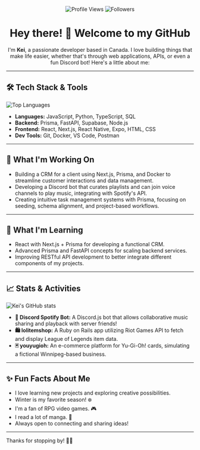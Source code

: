 <div align="center">
  
![Profile Views](https://komarev.com/ghpvc/?username=kdeluz&color=blueviolet) 
![Followers](https://img.shields.io/github/followers/kdeluz?label=Followers&style=social)

# Hey there! 👋 Welcome to my GitHub

I'm **Kei**, a passionate developer based in Canada. I love building things that make life easier, whether that's through web applications, APIs, or even a fun Discord bot! Here's a little about me:

---

</div>

## 🛠️ Tech Stack & Tools
![Top Languages](https://github-readme-stats.vercel.app/api/top-langs/?username=kdeluz&layout=compact&theme=radical)

- **Languages:** JavaScript, Python, TypeScript, SQL  
- **Backend:** Prisma, FastAPI, Supabase, Node.js  
- **Frontend:** React, Next.js, React Native, Expo, HTML, CSS  
- **Dev Tools:** Git, Docker, VS Code, Postman  

---

## 🚀 What I'm Working On
- Building a CRM for a client using Next.js, Prisma, and Docker to streamline customer interactions and data management.  
- Developing a Discord bot that curates playlists and can join voice channels to play music, integrating with Spotify's API.  
- Creating intuitive task management systems with Prisma, focusing on seeding, schema alignment, and project-based workflows.  

---

## 🌱 What I'm Learning
- React with Next.js + Prisma for developing a functional CRM.  
- Advanced Prisma and FastAPI concepts for scaling backend services.  
- Improving RESTful API development to better integrate different components of my projects.  

---

## 📈 Stats & Activities
![Kei's GitHub stats](https://github-readme-stats.vercel.app/api?username=kdeluz&show_icons=true&theme=radical)
- **🎵 Discord Spotify Bot:** A Discord.js bot that allows collaborative music sharing and playback with server friends!  
- **🛍️ lolitemshop:** A Ruby on Rails app utilizing Riot Games API to fetch and display League of Legends item data.  
- **🃏 youyugioh:** An e-commerce platform for Yu-Gi-Oh! cards, simulating a fictional Winnipeg-based business.  

---

## ✨ Fun Facts About Me
- I love learning new projects and exploring creative possibilities.  
- Winter is my favorite season! ❄️  
- I'm a fan of RPG video games. 🎮  
- I read a lot of manga. 📖  
- Always open to connecting and sharing ideas!  

---

Thanks for stopping by! 👋🚀


<!---
kdeluz/kdeluz is a ✨ special ✨ repository because its `README.md` (this file) appears on your GitHub profile.
You can click the Preview link to take a look at your changes.
--->
